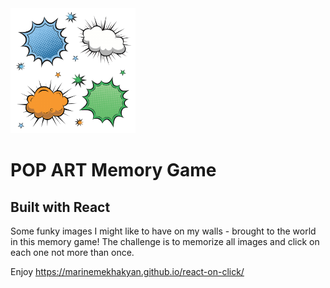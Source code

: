 <img src="https://github.com/marinemekhakyan/react-on-click/blob/master/public/images/readme.png?raw=true" alt="drawing" width="200"/>

# **POP ART Memory Game**

## Built with React

Some funky images I might like to have on my walls - brought to the world in this memory game! The challenge is to memorize all images and click on each one not more than once. 

Enjoy https://marinemekhakyan.github.io/react-on-click/